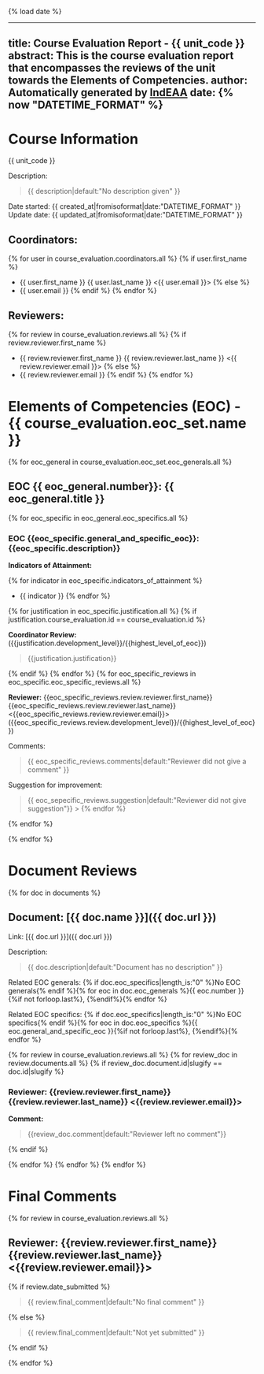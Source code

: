 {% load date %}

---
title: Course Evaluation Report - {{ unit_code }}
abstract: This is the course evaluation report that encompasses the reviews of the unit towards the Elements of Competencies.
author: Automatically generated by [IndEAA](https://indeaav2.systemhealthlab.com/)
date: {% now "DATETIME_FORMAT" %}
---

# Course Information

{{ unit_code }}

Description:

> {{ description|default:"No description given" }}

Date started: {{ created_at|fromisoformat|date:"DATETIME_FORMAT" }}\
Update date: {{ updated_at|fromisoformat|date:"DATETIME_FORMAT" }}

## Coordinators:

{% for user in course_evaluation.coordinators.all %}
{% if user.first_name %}

- {{ user.first_name }} {{ user.last_name }} <{{ user.email }}>
  {% else %}
- {{ user.email }}
  {% endif %}
  {% endfor %}

## Reviewers:

{% for review in course_evaluation.reviews.all %}
{% if review.reviewer.first_name %}

- {{ review.reviewer.first_name }} {{ review.reviewer.last_name }} <{{ review.reviewer.email }}>
  {% else %}
- {{ review.reviewer.email }}
  {% endif %}
  {% endfor %}

# Elements of Competencies (EOC) - {{ course_evaluation.eoc_set.name }}

{% for eoc_general in course_evaluation.eoc_set.eoc_generals.all %}

## EOC {{ eoc_general.number}}: {{ eoc_general.title }}

{% for eoc_specific in eoc_general.eoc_specifics.all %}

### EOC {{eoc_specific.general_and_specific_eoc}}: {{eoc_specific.description}}

**Indicators of Attainment:**

{% for indicator in eoc_specific.indicators_of_attainment %}

- {{ indicator }}
  {% endfor %}

{% for justification in eoc_specific.justification.all %}
{% if justification.course_evaluation.id == course_evaluation.id %}

**Coordinator Review:** ({{justification.development_level}}/{{highest_level_of_eoc}})

> {{justification.justification}}

{% endif %}
{% endfor %}
{% for eoc_specific_reviews in eoc_specific.eoc_specific_reviews.all %}

**Reviewer:** {{eoc_specific_reviews.review.reviewer.first_name}} {{eoc_specific_reviews.review.reviewer.last_name}} <{{eoc_specific_reviews.review.reviewer.email}}> ({{eoc_specific_reviews.review.development_level}}/{{highest_level_of_eoc}})

Comments:

> {{ eoc_specific_reviews.comments|default:"Reviewer did not give a comment" }}

Suggestion for improvement:

> {{ eoc_sepecific_reviews.suggestion|default:"Reviewer did not give suggestion"}} > {% endfor %}

{% endfor %}

{% endfor %}

# Document Reviews

{% for doc in documents %}

## Document: [{{ doc.name }}]({{ doc.url }})

Link: [{{ doc.url }}]({{ doc.url }})

Description:

> {{ doc.description|default:"Document has no description" }}

Related EOC generals: {% if doc.eoc_specifics|length_is:"0" %}No EOC generals{% endif %}{% for eoc in doc.eoc_generals %}{{ eoc.number }}{%if not forloop.last%}, {%endif%}{% endfor %}

Related EOC specifics: {% if doc.eoc_specifics|length_is:"0" %}No EOC specifics{% endif %}{% for eoc in doc.eoc_specifics %}{{ eoc.general_and_specific_eoc }}{%if not forloop.last%}, {%endif%}{% endfor %}

{% for review in course_evaluation.reviews.all %}
{% for review_doc in review.documents.all %}
{% if review_doc.document.id|slugify == doc.id|slugify %}
### Reviewer: {{review.reviewer.first_name}} {{review.reviewer.last_name}} <{{review.reviewer.email}}>

**Comment:**

> {{review_doc.comment|default:"Reviewer left no comment"}}

{% endif %}

{% endfor %}
{% endfor %}
{% endfor %}


# Final Comments
{% for review in course_evaluation.reviews.all %}
## Reviewer: {{review.reviewer.first_name}} {{review.reviewer.last_name}} <{{review.reviewer.email}}>

{% if review.date_submitted %}

> {{ review.final_comment|default:"No final comment" }}

{% else %}

> {{ review.final_comment|default:"Not yet submitted" }}

{% endif %}

{% endfor %}